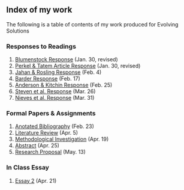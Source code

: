 ## Index of my work
The following is a table of contents of my work produced for Evolving Solutions

### Responses to Readings

1. [Blumenstock Response](https://ronanchance.github.io/Evolving-Solutions/Blumenstock.html) (Jan. 30, revised)
2. [Perkel & Tatem Article Response](https://ronanchance.github.io/Evolving-Solutions/Perkel_Tatem.html) (Jan. 30, revised)
3. [Jahan & Rosling Response](https://ronanchance.github.io/Evolving-Solutions/Jahan_Rosling.html) (Feb. 4)
4. [Barder Response](https://ronanchance.github.io/EvolvingSolutions/Development_Barder.html) (Feb. 17)
5. [Anderson & Kitchin Response](https://ronanchance.github.io/Evolving-Solutions/Anderson_Kitchin.html) (Feb. 25)
6. [Steven et al. Response](https://ronanchance.github.io/Evolving-Solutions/Steven_RandomForest.html) (Mar. 26)
7. [Nieves et al. Response](https://ronanchance.github.io/Evolving-Solutions/Nieves_RFPopulation.html) (Mar. 31)

### Formal Papers & Assignments

1. [Anotated Bibliography](https://ronanchance.github.io/Evolving-Solutions/Assignment_1.html) (Feb. 23)
2. [Literature Review](https://ronanchance.github.io/Evolving-Solutions/Assignment_2.html) (Apr. 5)
3. [Methodological Investigation](https://ronanchance.github.io/Evolving-Solutions/Assignment_3.html) (Apr. 19)
4. [Abstract](https://ronanchance.github.io/Evolving-Solutions/Assignment_4.html) (Apr. 25)
5. [Research Proposal](https://ronanchance.github.io/Evolving-Solutions/Final_Assignment.html) (May. 13)

### In Class Essay

1. [Essay 2](https://ronanchance.github.io/Evolving-Solutions/Essay2.html) (Apr. 21)
